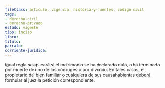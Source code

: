 ```yaml
---
fileClass: articulo, vigencia, historia-y-fuentes, codigo-civil
tags:
- derecho-civil
- derecho-privado
estado: vigente
tipo: inciso
libro:
titulo:
parrafo:
corriente-juridica:
---
```

Igual regla se aplicará si el matrimonio se ha declarado nulo, o ha terminado por muerte de uno de los cónyuges o por divorcio. En tales casos, el propietario del bien familiar o cualquiera de sus causahabientes deberá formular al juez la petición correspondiente.
